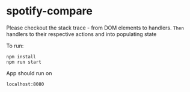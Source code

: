# spotify-compare

Please checkout the stack trace - from DOM elements to handlers.
`Then` handlers to their respective actions and into populating state

To run:
```
npm install
npm run start
```

App should run on 
```
localhost:8080
```
